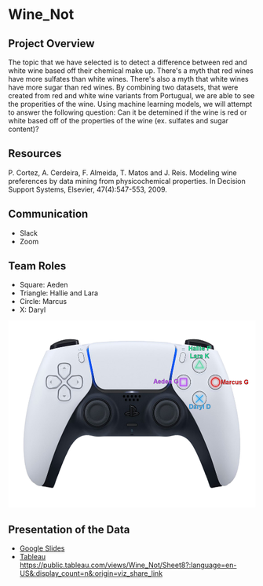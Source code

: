 # Wine_Not

## Project Overview
The topic that we have selected is to detect a difference between red and white wine based off their chemical make up. There's a myth that red wines have more sulfates than white wines. There's also a myth that white wines have more sugar than red wines. By combining two datasets, that were created from red and white wine variants from Portugual, we are able to see the properities of the wine. Using machine learning models, we will attempt to answer the following question: Can it be detemined if the wine is red or white based off of the properties of the wine (ex. sulfates and sugar content)?

## Resources
P. Cortez, A. Cerdeira, F. Almeida, T. Matos and J. Reis. Modeling wine preferences by data mining from physicochemical properties. In Decision Support Systems, Elsevier, 47(4):547-553, 2009.

## Communication
- Slack
- Zoom 

## Team Roles
- Square: Aeden
- Triangle: Hallie and Lara
- Circle: Marcus
- X: Daryl
<p align="center">
   <img src="https://github.com/AedenG/Wine_Not/blob/main/ps5_group_label.png" width="520" height="380">
</p>

## Presentation of the Data
- [Google Slides](https://docs.google.com/presentation/d/1JBao1ZdLgtQ-TbDuoW-FYv36dGSUo3bWlBLuH3_NfpA/edit?usp=sharing)
- [Tableau](https://public.tableau.com/app/profile/hallie.powell/viz/Wine_Not/)
https://public.tableau.com/views/Wine_Not/Sheet8?:language=en-US&:display_count=n&:origin=viz_share_link
